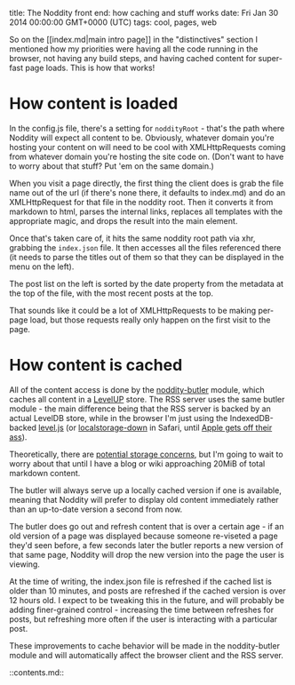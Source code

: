 title: The Noddity front end: how caching and stuff works
date: Fri Jan 30 2014 00:00:00 GMT+0000 (UTC)
tags: cool, pages, web

So on the [[index.md|main intro page]] in the "distinctives" section I mentioned how my priorities were having all the code running in the browser, not having any build steps, and having cached content for super-fast page loads.  This is how that works!

How content is loaded
========

In the config.js file, there's a setting for `noddityRoot` - that's the path where Noddity will expect all content to be.  Obviously, whatever domain you're hosting your content on will need to be cool with XMLHttpRequests coming from whatever domain you're hosting the site code on.  (Don't want to have to worry about that stuff?  Put 'em on the same domain.)

When you visit a page directly, the first thing the client does is grab the file name out of the url (if there's none there, it defaults to index.md) and do an XMLHttpRequest for that file in the noddity root.  Then it converts it from markdown to html, parses the internal links, replaces all templates with the appropriate magic, and drops the result into the main element.

Once that's taken care of, it hits the same noddity root path via xhr, grabbing the `index.json` file.  It then accesses all the files referenced there (it needs to parse the titles out of them so that they can be displayed in the menu on the left).

The post list on the left is sorted by the date property from the metadata at the top of the file, with the most recent posts at the top.

That sounds like it could be a lot of XMLHttpRequests to be making per-page load, but those requests really only happen on the first visit to the page.

How content is cached
========

All of the content access is done by the [noddity-butler](https://github.com/TehShrike/noddity-butler) module, which caches all content in a [LevelUP](https://github.com/rvagg/node-levelup) store.  The RSS server uses the same butler module - the main difference being that the RSS server is backed by an actual LevelDB store, while in the browser I'm just using the IndexedDB-backed [level.js](https://github.com/maxogden/level.js) (or [localstorage-down](https://github.com/No9/localstorage-down) in Safari, until [Apple gets off their ass](http://caniuse.com/#feat=indexeddb)).

Theoretically, there are [potential storage concerns](https://developer.mozilla.org/en-US/docs/IndexedDB#Storage_limits), but I'm going to wait to worry about that until I have a blog or wiki approaching 20MiB of total markdown content.

The butler will always serve up a locally cached version if one is available, meaning that Noddity will prefer to display old content immediately rather than an up-to-date version a second from now.

The butler does go out and refresh content that is over a certain age - if an old version of a page was displayed because someone re-viseted a page they'd seen before, a few seconds later the butler reports a new version of that same page, Noddity will drop the new version into the page the user is viewing.

At the time of writing, the index.json file is refreshed if the cached list is older than 10 minutes, and posts are refreshed if the cached version is over 12 hours old.  I expect to be tweaking this in the future, and will probably be adding finer-grained control - increasing the time between refreshes for posts, but refreshing more often if the user is interacting with a particular post.

These improvements to cache behavior will be made in the noddity-butler module and will automatically affect the browser client and the RSS server.

::contents.md::
